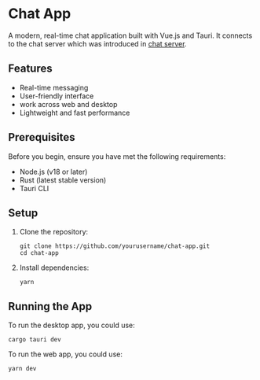 # Chat App

A modern, real-time chat application built with Vue.js and Tauri. It connects to the chat server which was introduced in [chat server](https://github.com/PY0226H/chat).

## Features

- Real-time messaging
- User-friendly interface
- work across web and desktop
- Lightweight and fast performance

## Prerequisites

Before you begin, ensure you have met the following requirements:

- Node.js (v18 or later)
- Rust (latest stable version)
- Tauri CLI

## Setup

1. Clone the repository:
   ```
   git clone https://github.com/yourusername/chat-app.git
   cd chat-app
   ```

2. Install dependencies:
   ```
   yarn
   ```


## Running the App

To run the desktop app, you could use:
```
cargo tauri dev
```

To run the web app, you could use:
```
yarn dev
```
